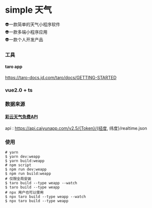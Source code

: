 # simple 天气
👽一款简单的天气小程序软件  
👽一款多端小程序应用  
👽一款个人开发产品  

### 工具
#### taro app
https://taro-docs.jd.com/taro/docs/GETTING-STARTED
### vue2.0 + ts

### 数据来源
#### [彩云天气免费API](https://dashboard.caiyunapp.com)
api : https://api.caiyunapp.com/v2.5/{Token}/{经度, 纬度}/realtime.json

### 使用
``````
# yarn
$ yarn dev:weapp
$ yarn build:weapp
# npm script
$ npm run dev:weapp
$ npm run build:weapp
# 仅限全局安装
$ taro build --type weapp --watch
$ taro build --type weapp
# npx 用户也可以使用
$ npx taro build --type weapp --watch
$ npx taro build --type weapp
``````


